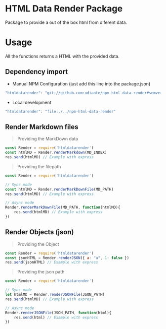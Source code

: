 # HTML Data Render Package

Package to provide a out of the box html from diferent data.

# Usage

All the functions returns a HTML with the provided data. 

## Dependency import

- Manual NPM Configuration (just add this line into the package.json)
```javascript
"htmldatarender": "git://github.com:udiante/npm-html-data-render#semver:^1.0"
```

- Local development
```javascript
"htmldatarender": "file:./../npm-html-data-render"
```
## Render Markdown files

> Providing the MarkDown data
````javascript
const Render = require('htmldatarender')
const htmlMD = Render.renderMarkdown(MD_INDEX)
res.send(htmlMD) // Example with express
````

> Providing the filepath
````javascript
const Render = require('htmldatarender')

// Sync mode
const htmlMD = Render.renderMarkDownFile(MD_PATH)
res.send(htmlMD) // Example with express

// Async mode
Render.renderMarkDownFile(MD_PATH, function(htmlMD){
    res.send(htmlMD) // Example with express
})
````

## Render Objects (json)

> Providing the Object
````javascript
const Render = require('htmldatarender')
const jsonHTML = Render.renderJSON({ a: "a", 1: false })
res.send(jsonHTML) // Example with express
````

> Providing the json path
````javascript
const Render = require('htmldatarender')

// Sync mode
let htmlMD = Render.renderJSONFile(JSON_PATH)
res.send(htmlMD) // Example with express

// Async mode
Render.renderJSONFile(JSON_PATH, function(html){
    res.send(html) // Example with express
})
````
